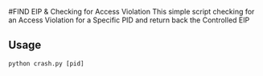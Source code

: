 #FIND EIP & Checking for Access Violation
This simple script checking for an Access Violation for a Specific PID and return back the Controlled EIP


## Usage 
``` python crash.py [pid] ```

